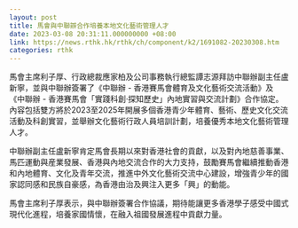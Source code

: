 ```yaml
---
layout: post
title: 馬會與中聯辧合作培養本地文化藝術管理人才
date: 2023-03-08 20:31:11.000000000 +08:00
link: https://news.rthk.hk/rthk/ch/component/k2/1691082-20230308.htm
categories: rthk
---
```


馬會主席利子厚、行政總裁應家柏及公司事務執行總監譚志源拜訪中聯辦副主任盧新寧，並與中聯辦簽署了《中聯辦 - 香港賽馬會體育及文化藝術交流活動》及《中聯辦 - 香港賽馬會「實踐科創·探知歷史」內地實習與交流計劃》合作協定。內容包括雙方將於2023至2025年開展多個香港青少年體育、藝術、歷史文化交流活動及科創實習，並舉辦文化藝術行政人員培訓計劃，培養優秀本地文化藝術管理人才。
 
中聯辦副主任盧新寧肯定馬會長期以來對香港社會的貢獻，以及對內地慈善事業、馬匹運動與産業發展、香港與內地交流合作的大力支持，鼓勵賽馬會繼續推動香港和內地體育、文化及青年交流，推進中外文化藝術交流中心建設，增強青少年的國家認同感和民族自豪感，為香港由治及興注入更多「興」的動能。

馬會主席利子厚表示，與中聯辦簽署合作協議，期待能讓更多香港學子感受中國式現代化進程，培養家國情懷，在融入祖國發展進程中貢獻力量。
